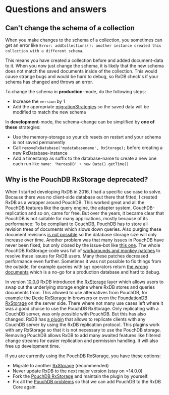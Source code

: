 # Questions and answers

## Can't change the schema of a collection
When you make changes to the schema of a collection, you sometimes can get an error like
`Error: addCollections(): another instance created this collection with a different schema`.

This means you have created a collection before and added document-data to it.
When you now just change the schema, it is likely that the new schema does not match the saved documents inside of the collection.
This would cause strange bugs and would be hard to debug, so RxDB check's if your schema has changed and throws an error.

To change the schema in **production**-mode, do the following steps:

- Increase the `version` by 1
- Add the appropriate [migrationStrategies](https://pubkey.github.io/rxdb/data-migration.html) so the saved data will be modified to match the new schema


In **development**-mode, the schema-change can be simplified by **one of these** strategies:

-   Use the memory-storage so your db resets on restart and your schema is not saved permanently
-   Call `removeRxDatabase('mydatabasename', RxStorage);` before creating a new RxDatabase-instance
-   Add a timestamp as suffix to the database-name to create a new one each run like `name: 'heroesDB' + new Date().getTime()`



## Why is the PouchDB RxStorage deprecated?
When I started developing RxDB in 2016, I had a specific use case to solve.
Because there was no client-side database out there that fitted, I created
RxDB as a wrapper around PouchDB. This worked great and all the PouchDB features
like the query engine, the adapter system, CouchDB-replication and so on, came for free.
But over the years, it became clear that PouchDB is not suitable for many applications,
mostly because of its performance: To be compliant to CouchDB, PouchDB has to store all
revision trees of documents which slows down queries. Also purging these document revisions [is not possible](https://github.com/pouchdb/pouchdb/issues/802)
so the database storage size will only increase over time.
Another problem was that many issues in PouchDB have never been fixed, but only closed by the issue-bot like [this one](https://github.com/pouchdb/pouchdb/issues/6454). The whole PouchDB RxStorage code was full of [workarounds and monkey patches](https://github.com/pubkey/rxdb/blob/285c3cf6008b3cc83bd9b9946118a621434f0cff/src/plugins/pouchdb/pouch-statics.ts#L181) to resolve
these issues for RxDB users. Many these patches decreased performance even further. Sometimes it was not possible to fix things from the outside, for example queries with `$gt` operators return [the wrong documents](https://github.com/pouchdb/pouchdb/pull/8471) which is a no-go for a production database
and hard to debug.

In version [10.0.0](./releases/10.0.0.md) RxDB introduced the [RxStorage](./rx-storage.md) layer which
allows users to swap out the underlying storage engine where RxDB stores and queries documents from.
This allowed to use alternatives from PouchDB, for example the [Dexie RxStorage](./rx-storage-dexie.md) in browsers
or even the [FoundationDB RxStorage](./rx-storage-foundationdb.md) on the server side.
There where not many use cases left where it was a good choice to use the PouchDB RxStorage. Only replicating with a
CouchDB server, was only possible with PouchDB. But this has also changed. RxDB has [a plugin](./replication-couchdb-new.md) that allows
to replicate clients with any CouchDB server by using the RxDB replication protocol. This plugins work with any RxStorage so that it is not necessary to use the PouchDB storage.
Removing PouchDB allows RxDB to add many awaited features like filtered change streams for easier replication and permission handling. It will also free up development time.

If you are currently using the PouchDB RxStorage, you have these options:

- Migrate to another [RxStorage](./rx-storage.md) (recommended)
- Never update RxDB to the next major version (stay on <14.0.0)
- Fork the [PouchDB RxStorage](./rx-storage-pouchdb.md) and maintain the plugin by yourself.
- Fix all the [PouchDB problems](https://github.com/pouchdb/pouchdb/issues?q=author%3Apubkey) so that we can add PouchDB to the RxDB Core again.


